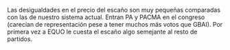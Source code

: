 Las desigualdades en el precio del escaño son muy pequeñas comparadas con las de nuestro sistema actual. Entran PA y PACMA en el congreso (carecían de representación pese a tener muchos más votos que GBAI). Por primera vez a EQUO le cuesta el escaño algo semejante al resto de partidos.
